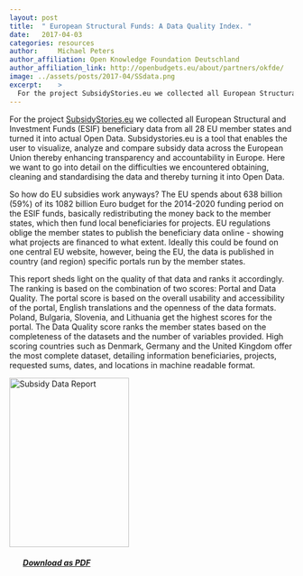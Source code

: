```yaml
---
layout: post
title:  " European Structural Funds: A Data Quality Index. "
date:   2017-04-03
categories: resources
author:     Michael Peters
author_affiliation: Open Knowledge Foundation Deutschland
author_affiliation_link: http://openbudgets.eu/about/partners/okfde/
image: ../assets/posts/2017-04/SSdata.png
excerpt:    >
  For the project SubsidyStories.eu we collected all European Structural and Investment Funds (ESIF) beneficiary data from all 28 EU member states and turned it into actual Open Data. Subsidystories.eu is a tool that enables the user to visualize, analyze and compare subsidy data across the European Union thereby enhancing transparency and accountability in Europe. This report goes into detail on the difficulties we encountered obtaining, cleaning and standardising the data and thereby turning it into Open Data.
---
```


For the project [SubsidyStories.eu](subsidystories.eu) we collected all European Structural and Investment Funds (ESIF) beneficiary data from all 28 EU member states and turned it into actual Open Data. Subsidystories.eu is a tool that enables the user to visualize, analyze and compare subsidy data across the European Union thereby enhancing transparency and accountability in Europe. Here we want to go into detail on the difficulties we encountered obtaining, cleaning and standardising the data and thereby turning it into Open Data.

So how do EU subsidies work anyways? The EU spends about 638 billion (59%) of its 1082 billion Euro budget for the 2014-2020 funding period on the ESIF funds, basically redistributing the money back to the member states, which then fund local beneficiaries for projects. EU regulations oblige the member states to publish the beneficiary data online - showing what projects are financed to what extent. Ideally this could be found on one central EU website, however, being the EU, the data is published in country (and region) specific portals run by the member states.

This report sheds light on the quality of that data and ranks it accordingly. The ranking is based on the combination of two scores: Portal and Data Quality. The portal score is based on the overall usability and accessibility of the portal, English translations and the openness of the data formats. Poland, Bulgaria, Slovenia, and Lithuania get the highest scores for the portal. The Data Quality score ranks the member states based on the completeness of the datasets and the number of variables provided. High scoring countries such as Denmark, Germany and the United Kingdom offer the most complete dataset, detailing information beneficiaries, projects, requested sums, dates, and locations in machine readable format.


<tbody><tr style="border: none"><td style="border: none">
<a href="{{site.baseurl}}/assets/resources/Report-OpenBudgets-ESIF Data-Quality-Index.pdf" target="_blank"><img src="{{site.baseurl}}/assets/posts/2017-04/SSReport.png" alt="Subsidy Data Report" width="212" height="300"></a></td>
<td style="vertical-align:middle; border:none;">
<ul>
<h5><a target="_blank" href="{{site.baseurl}}/assets/resources/Report-OpenBudgets-ESIF Data-Quality-Index.pdf">Download as PDF</a></h5>
